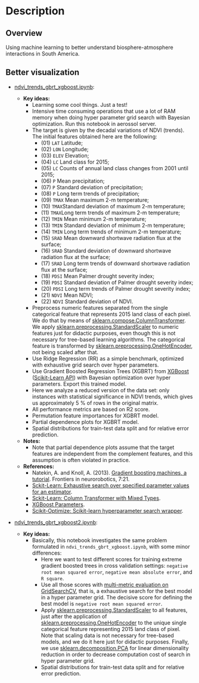 # Description

## Overview

Using machine learning to better understand biosphere-atmosphere interactions in South America.

## Better visualization

- [ndvi_trends_gbrt_xgboost.ipynb](https://nbviewer.jupyter.org/github/SandroAlex/phd/blob/master/notebooks/modelling/ndvi_trends_gbrt_xgboost.ipynb?flush_cache=true):
    - **Key ideas:**
        - Learning some cool things. Just a test!
        - Intensive time consuming operations that use a lot of RAM memory when doing hyper parameter grid search with Bayesian optimization. Run this notebook in aerossol server.
        - The target is given by the decadal variations of NDVI (trends). The initial features obtained here are the following: 
            - (01) `LAT` Latitude; 
            - (02) `LON` Longitude; 
            - (03) `ELEV` Elevation; 
            - (04) `LC` Land class for 2015;
            - (05) `LC` Counts of annual land class changes from 2001 until 2015;
            - (06) `P` Mean precipitation;
            - (07) `P` Standard deviation of precipitation;
            - (08) `P` Long term trends of precipitation;
            - (09) `TMAX` Mean maximum 2-m temperature;
            - (10) `TMAX`Standard deviation of maximum 2-m temperature;
            - (11) `TMAX`Long term trends of maximum 2-m temperature;
            - (12) `TMIN` Mean minimum 2-m temperature;
            - (13) `TMIN` Standard deviation of minimum 2-m temperature;
            - (14) `TMIN` Long term trends of minimum 2-m temperature;
            - (15) `SRAD` Mean downward shortwave radiation flux at the surface;
            - (16) `SRAD` Standard deviation of downward shortwave radiation flux at the surface;
            - (17) `SRAD` Long term trends of downward shortwave radiation flux at the surface;
            - (18) `PDSI` Mean Palmer drought severity index;
            - (19) `PDSI` Standard deviation of Palmer drought severity index;
            - (20) `PDSI` Long term trends of Palmer drought severity index;
            - (21) `NDVI` Mean NDVI;
            - (22) `NDVI` Standard deviation of NDVI.
        - Preprocess numeric features separated from the single categorical feature that represents 2015 land class of each pixel. We do that by means of [sklearn.compose.ColumnTransformer](https://scikit-learn.org/stable/modules/generated/sklearn.compose.ColumnTransformer.html#sklearn.compose.ColumnTransformer). We apply [sklearn.preprocessing.StandardScaler](https://scikit-learn.org/stable/modules/generated/sklearn.preprocessing.StandardScaler.html) to numeric features just for didactic purposes, even though this is not necessary for tree-based learning algorithms. The categorical feature is transformed by [sklearn.preprocessing.OneHotEncoder](https://scikit-learn.org/stable/modules/generated/sklearn.preprocessing.OneHotEncoder.html), not being scaled after that. 
        - Use Ridge Regression (RR) as a simple benchmark, optimized with exhaustive grid search over hyper parameters.
        - Use Gradient Boosted Regression Trees (XGBRT) from [XGBoost](https://xgboost.readthedocs.io/en/latest/python/python_api.html) ([Scikit-Learn API](https://xgboost.readthedocs.io/en/latest/python/python_api.html#module-xgboost.sklearn)) with Bayesian optimization over hyper parameters. Export this trained model.
        - Here we analyze a reduced version of the data set: only instances with statistical significance in NDVI trends, which gives us approximately 5 % of rows in the original matrix.
        - All performance metrics are based on R2 score. 
        - Permutation feature importances for XGBRT model.
        - Partial dependence plots for XGBRT model.
        - Spatial distributions for train-test data split and for relative error prediction.
    - **Notes:** 
        - Note that partial dependence plots assume that the target features are independent from the complement features, and this assumption is often violated in practice.
    - **References:**
        - Natekin, A. and Knoll, A. (2013). [Gradient boosting machines, a tutorial](https://www.frontiersin.org/articles/10.3389/fnbot.2013.00021/full). Frontiers in neurorobotics, 7:21.
        - [Sckit-Learn: Exhaustive search over specified parameter values for an estimator](https://scikit-learn.org/stable/modules/generated/sklearn.model_selection.GridSearchCV.html).
        - [Sckit-Learn: Column Transformer with Mixed Types](https://scikit-learn.org/stable/auto_examples/compose/plot_column_transformer_mixed_types.html).
        - [XGBoost Parameters](https://github.com/dmlc/xgboost/blob/master/doc/parameter.rst).
        - [Scikit-Optimize: Scikit-learn hyperparameter search wrapper](https://scikit-optimize.github.io/stable/auto_examples/sklearn-gridsearchcv-replacement.html#sphx-glr-auto-examples-sklearn-gridsearchcv-replacement-py).

- [ndvi_trends_gbrt_xgboost2.ipynb](https://nbviewer.jupyter.org/github/SandroAlex/phd/blob/master/notebooks/modelling/ndvi_trends_gbrt_xgboost2.ipynb?flush_cache=true):
    - **Key ideas:**
        - Basically, this notebook investigates the same problem formulated in `ndvi_trends_gbrt_xgboost.ipynb`, with some minor differences:
            - Here we want to test different scores for training extreme gradient boosted trees in cross validation settings: `negative root mean squared error`, `negative mean absolute error`, and `R square`.
            - Use all those scores with [multi-metric evaluation on GridSearchCV](https://scikit-learn.org/stable/auto_examples/model_selection/plot_multi_metric_evaluation.html#sphx-glr-auto-examples-model-selection-plot-multi-metric-evaluation-py), that is, a exhaustive search for the best model in a hyper parameter grid. The decisive score for defining the best model is `negative root mean squared error`. 
            - Apply [sklearn.preprocessing.StandardScaler](https://scikit-learn.org/stable/modules/generated/sklearn.preprocessing.StandardScaler.html) to all features, just after the application of [sklearn.preprocessing.OneHotEncoder](https://scikit-learn.org/stable/modules/generated/sklearn.preprocessing.OneHotEncoder.html) to the unique single categorical feature representing 2015 land class of pixel. Note that scaling data is not necessary for tree-based models, and we do it here just for didactic purposes. Finally, we use [sklearn.decomposition.PCA](https://scikit-learn.org/stable/modules/generated/sklearn.decomposition.PCA.html) for linear dimensionality reduction in order to decrease computation cost of search in hyper parameter grid.
            - Spatial distributions for train-test data split and for relative error prediction.
